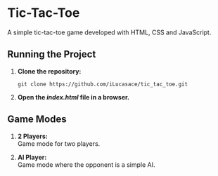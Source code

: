 # Tic-Tac-Toe

A simple tic-tac-toe game developed with HTML, CSS and JavaScript.

## Running the Project

1. **Clone the repository:**
   ```
   git clone https://github.com/iLucasace/tic_tac_toe.git
   ```

2. **Open the _index.html_ file in a browser.**

## Game Modes

1. **2 Players:**<br>
   Game mode for two players.

2. **AI Player:**<br>
   Game mode where the opponent is a simple AI.
